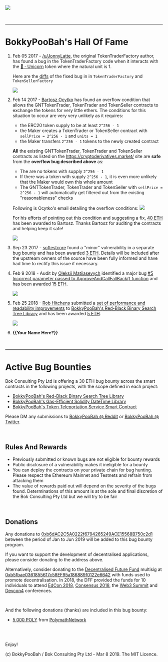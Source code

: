 <kbd><img src="images/PrincessLeiaPeachExpelsARainbowBigBang-BokkyPooBahsHallOfFame-940x198.png" /></kbd>

<br />

<hr />

# BokkyPooBah's Hall Of Fame

1. Feb 05 2017 - [/u/JonnyLatte](https://www.reddit.com/user/JonnyLatte), the original TokenTraderFactory author, has found a bug in the TokenTraderFactory code when it interacts with the [🦄 ‐ Unicorn](https://github.com/bokkypoobah/TokenTrader/wiki/🦄-‐-Unicorn) token where the natural unit is 1.

    Here are the [diffs](https://github.com/bokkypoobah/TokenTrader/commit/376cdb1feccc4fb613daff9d6b0130b70cc942ce) of the fixed bug in in `TokenTraderFactory` and `TokenSellerFactory`

    <kbd><img src="images/JonnyLatte-1032302.png" /></kbd>

2. Feb 14 2017 - [Bartosz Ocytko](https://github.com/bocytko) has found an overflow condition that allows the GNTTokenTrader, TokenTrader and TokenSeller contracts to exchange the tokens for very little ethers. The conditions for this situation to occur are very very unlikely as it requires:
    * the ERC20 token supply to be at least `2^256 - 1`
    * the Maker creates a TokenTrader or TokenSeller contract with `sellPrice = 2^256 - 1` and `units = 1`
    * the Maker transfers `2^256 - 1` tokens to the newly created contract

    **All** the existing GNTTokenTrader, TokenTrader and TokenSeller contracts as listed on the https://cryptoderivatives.market/ site are **safe** from the **overflow bug described above** as:
    * The are no tokens with supply `2^256 - 1`
    * If there was a token with supply `2^256 - 1`, it is even more unlikely that the Maker would own this whole amount
    * The GNTTokenTrader, TokenTrader and TokenSeller with `sellPrice = 2^256 - 1` will automatically get filtered out from the existing "reasonableness" checks

    Following is Ocytko's email detailing the overflow conditions:
    ![](https://github.com/bokkypoobah/TokenTrader/blob/master/doc/images/OcytkoEmail_20170212.png)

    For his efforts of pointing out this condition and suggesting a fix, [40 ETH](https://etherscan.io/tx/0x4ddb60659cee7ef4c65616325c1f31fcba8787fa9a751f5480770c498e7c999d) has been awarded to Bartosz. Thanks Bartosz for auditing the contracts and helping keep it safe!

    <kbd><img src="images/bocytko-711379.jpg" /></kbd>

3. Sep 23 2017 - [softestcore](https://www.reddit.com/user/softestcore) found a "minor" vulnerability in a separate bug bounty and has been awarded [3 ETH](https://etherscan.io/tx/0x3b39db0e4e9cec0804bc5199c3d24a6b8b856910e29954c9a30712a12ebb539c). Details will be included after the upstream owners of the source have been fully informed and have had time to rectify this issue if necessary.

4. Feb 9 2018 - Audit by [Oleksii Matiiasevych](https://github.com/lastperson) identified a major bug
  [#5 Incorrect parameter passed to ApproveAndCallFallBack() function](https://github.com/bokkypoobah/BokkyPooBahsTokenTeleportationServiceSmartContract/issues/5) and has been awarded [15 ETH](https://etherscan.io/tx/0x7f8383321d39087f45a9fe3a113ae5fdf63905bf9ff06d5b98994841e18772a0).

    <kbd><img src="images/Oleksii-6198746.png" /></kbd>

5. Feb 25 2018 - [Rob Hitchens](https://github.com/rob-Hitchens) submitted a [set of performance and readability improvements](https://github.com/bokkypoobah/BokkyPooBahsRedBlackTreeLibrary/pull/1) to [BokkyPooBah's Red-Black Binary Search Tree Library](https://github.com/bokkypoobah/BokkyPooBahsRedBlackTreeLibrary) and has been awarded [5 ETH](https://etherscan.io/tx/0xdaeef0feb190cd19220d5e7a88d64348c05d9fe146ba4c43fc784261697c4a88).

    <kbd><img src="images/RobHitchens-26111999.jpg" /></kbd>

6. **{{Your Name Here?}}**

<br />

<hr />

# Active Bug Bounties

Bok Consulting Pty Ltd is offering a 30 ETH bug bounty across the smart contracts in the following projects, with the scope defined in each project:

* [BokkyPooBah's Red-Black Binary Search Tree Library](https://github.com/bokkypoobah/BokkyPooBahsRedBlackTreeLibrary#bug-bounty-scope-and-donations)
* [BokkyPooBah's Gas-Efficient Solidity DateTime Library](https://github.com/bokkypoobah/BokkyPooBahsDateTimeLibrary#bug-bounty-scope-and-donations)
* [BokkyPooBah's Token Teleportation Service Smart Contract](https://github.com/bokkypoobah/BokkyPooBahsTokenTeleportationServiceSmartContract#bug-bounty-scope-and-donations)

Please DM any submissions to [BokkyPooBah @ Reddit](https://www.reddit.com/user/BokkyPooBah/) or [BokkyPooBah @ Twitter](https://twitter.com/BokkyPooBah).

<br />

## Rules And Rewards

* Previously submitted or known bugs are not eligible for bounty rewards
* Public disclosure of a vulnerability makes it ineligible for a bounty
* You can deploy the contracts on your private chain for bug hunting. Please respect the Ethereum Mainnet and Testnets and refrain from attacking them
* The value of rewards paid out will depend on the severity of the bugs found. Determinations of this amount is at the sole and final discretion of the Bok Consulting Pty Ltd but we will try to be fair

<br />

## Donations

Any donations to [0xb6dAC2C5A0222f6794265249ACE15568B750c2d1](https://etherscan.io/address/0xb6dAC2C5A0222f6794265249ACE15568B750c2d1) between the period of Jan to Jun 2019 will be added to this bug bounty program.

If you want to support the development of decentralised applications, please consider donating to the address above.

Alternatively, consider donating to the [Decentralised Future Fund](https://dffdao.org/) multisig at [0xb5fbae0361855617c58EF95a186889f0122e6642](https://etherscan.io/address/0xb5fbae0361855617c58EF95a186889f0122e6642) with funds used to promote decentralisation. In 2018, the DFF provided the funds for 10 individuals to attend [EdCon 2018](https://2018.edcon.io/), [Consensus 2018](https://www.coindesk.com/events/consensus-2018), the [Web3 Summit](https://www.web3summit.com/) and [Devcon4](https://devcon4.ethereum.org/) conferences.

<br >

And the following donations (thanks) are included in this bug bounty:

* [5,000 POLY](https://etherscan.io/tx/0xc5a658ea13530513871744da85703655e601cf1924e311c50ac0410b1e915d26) from [PolymathNetwork](https://github.com/PolymathNetwork)

<br />

<br />

Enjoy!

(c) BokkyPooBah / Bok Consulting Pty Ltd - Mar 8 2019. The MIT Licence.
